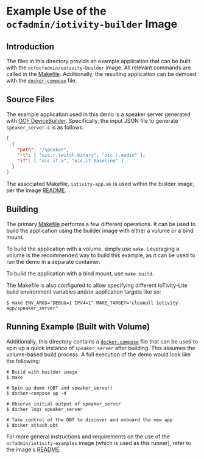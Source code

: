 # Example Use of the `ocfadmin/iotivity-builder` Image

## Introduction

The files in this directory provide an example application that can be built
with the `ocfocfadmin/iotivity-builder` image. All relevant commands are called
in the [Makefile](./Makefile). Additionally, the resulting application can be
demoed with the [`docker-compose`](./docker-compose.yml) file.

## Source Files

The example application used in this demo is a speaker server generated with
[OCF DeviceBuilder](https://github.com/openconnectivityfoundation/DeviceBuilder).
Specifically, the input JSON file to generate `speaker_server.c` is as follows:

```json
[
  {
    "path": "/speaker",
    "rt": [ "oic.r.switch.binary", "oic.r.audio" ],
    "if": [ "oic.if.a", "oic.if.baseline" ]
  }
]
```

The associated Makefile, `iotivity-app.mk` is used within the builder image, per
the image [README](../README.md).

## Building

The primary [Makefile](./Makefile) performs a few different operations. It can
be used to build the application using the builder image with either a volume or
a bind mount.

To build the application with a volume, simply use `make`. Leveraging a volume
is the recommended way to build this example, as it can be used to run the demo
in a separate container.

To build the application with a bind mount, use `make build`.

The Makefile is also configured to allow specifying different IoTivity-Lite
build environment variables and/or application targets like so:

```
$ make ENV_ARGS="DEBUG=1 IPV4=1" MAKE_TARGET="cleanall iotivity-app/speaker_server"
```

## Running Example (Built with Volume)

Additionally, this directory contains a [`docker-compose`](./docker-compose.yml)
file that can be used to spin up a quick instance of `speaker_server` after
building. This assumes the volume-based build process. A full execution of the
demo would look like the following:

```
# Build with builder image
$ make

# Spin up demo (OBT and speaker_server)
$ docker-compose up -d

# Observe initial output of speaker_server
$ docker logs speaker_server

# Take control of the OBT to discover and onboard the new app
$ docker attach obt
```

For more general instructions and requirements on the use of the
`ocfadmin/iotivity-examples` image (which is used as this runner), refer to the
image's [README](/examples/README.md).
